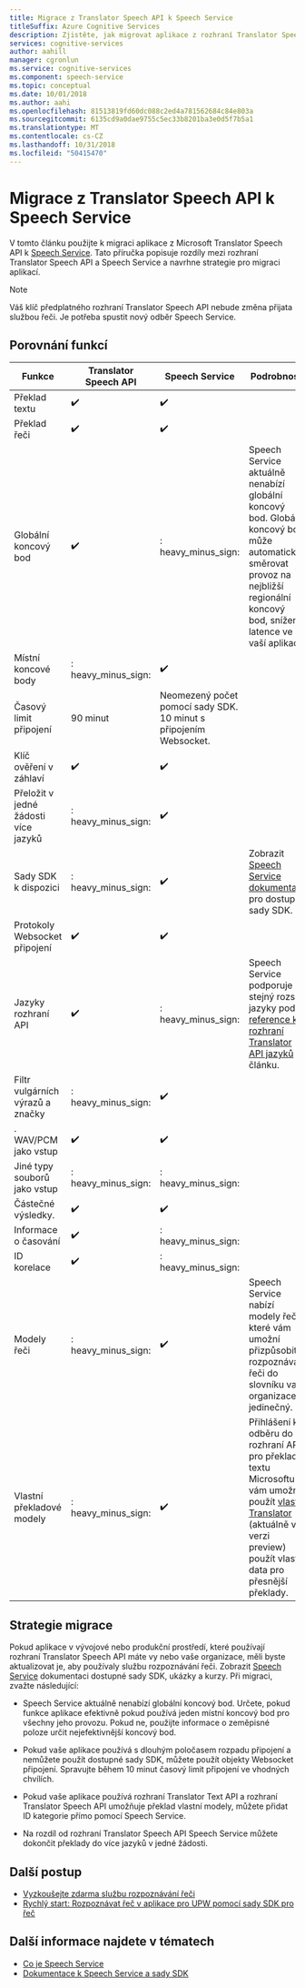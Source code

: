 ```yaml
---
title: Migrace z Translator Speech API k Speech Service
titleSuffix: Azure Cognitive Services
description: Zjistěte, jak migrovat aplikace z rozhraní Translator Speech API ve službě řeči.
services: cognitive-services
author: aahill
manager: cgronlun
ms.service: cognitive-services
ms.component: speech-service
ms.topic: conceptual
ms.date: 10/01/2018
ms.author: aahi
ms.openlocfilehash: 81513819fd60dc088c2ed4a781562684c84e803a
ms.sourcegitcommit: 6135cd9a0dae9755c5ec33b8201ba3e0d5f7b5a1
ms.translationtype: MT
ms.contentlocale: cs-CZ
ms.lasthandoff: 10/31/2018
ms.locfileid: "50415470"
---
```

# <a name="migrate-from-the-translator-speech-api-to-the-speech-service"></a>Migrace z Translator Speech API k Speech Service

V tomto článku použijte k migraci aplikace z Microsoft Translator Speech API k [Speech Service](index.yml). Tato příručka popisuje rozdíly mezi rozhraní Translator Speech API a Speech Service a navrhne strategie pro migraci aplikací.

> [!NOTE]
> Váš klíč předplatného rozhraní Translator Speech API nebude změna přijata službou řeči. Je potřeba spustit nový odběr Speech Service.

## <a name="comparison-of-features"></a>Porovnání funkcí

| Funkce                                           | Translator Speech API                                  | Speech Service | Podrobnosti                                                                                                                                                                                                                                                                            |
|---------------------------------------------------|-----------------------------------------------------------------|------------------------------------|------------------------------------------------------------------------------------------------------------------------------------------------------------------------------------------------------------------------------------------------------------------------------------|
| Překlad textu                               | :heavy_check_mark:                                              | :heavy_check_mark:                 |                                                                                                                                                                                                                                                                                    |
| Překlad řeči                             | :heavy_check_mark:                                              | :heavy_check_mark:                 |                                                                                                                                                                                                                                                                                    |
| Globální koncový bod                                   | :heavy_check_mark:                                              | : heavy_minus_sign:                 | Speech Service aktuálně nenabízí globální koncový bod. Globální koncový bod může automaticky směrovat provoz na nejbližší regionální koncový bod, snížení latence ve vaší aplikaci.                                                    |
| Místní koncové body                                | : heavy_minus_sign:                                              | :heavy_check_mark:                 |                                                                                                                                                                                                                                                                                    |
| Časový limit připojení                             | 90 minut                                               | Neomezený počet pomocí sady SDK. 10 minut s připojením Websocket.                                                                                                                                                                                                                                                                                   |
| Klíč ověření v záhlaví                                | :heavy_check_mark:                                              | :heavy_check_mark:                 |                                                                                                                                                                                                                                                                                    |
| Přeložit v jedné žádosti více jazyků | : heavy_minus_sign:                                              | :heavy_check_mark:                 |                                                                                                                                                                                                                                                                                    |
| Sady SDK k dispozici                                    | : heavy_minus_sign:                                              | :heavy_check_mark:                 | Zobrazit [Speech Service dokumentaci](index.yml) pro dostupné sady SDK.                                                                                                                                                    |
| Protokoly Websocket připojení                             | :heavy_check_mark:                                              | :heavy_check_mark:                 |                                                                                                                                                                                                                                                                                    |
| Jazyky rozhraní API                                     | :heavy_check_mark:                                              | : heavy_minus_sign:                 | Speech Service podporuje stejný rozsah jazyky podle [reference k rozhraní Translator API jazyků](../translator-speech/languages-reference.md) článku. |
| Filtr vulgárních výrazů a značky                       | : heavy_minus_sign:                                              | :heavy_check_mark:                 |                                                                                                                                                                                                                                                                                    |
| . WAV/PCM jako vstup                                 | :heavy_check_mark:                                              | :heavy_check_mark:                 |                                                                                                                                                                                                                                                                                    |
| Jiné typy souborů jako vstup                         | : heavy_minus_sign:                                              | : heavy_minus_sign:                 |                                                                                                                                                                                                                                                                                    |
| Částečné výsledky.                                   | :heavy_check_mark:                                              | :heavy_check_mark:                 |                                                                                                                                                                                                                                                                                    |
| Informace o časování                                       | :heavy_check_mark:                                              | : heavy_minus_sign:                 |                                                                                                                                                                 |
| ID korelace                                    | :heavy_check_mark:                                              | : heavy_minus_sign:                 |                                                                                                                                                                                                                                                                                    |
| Modely řeči                              | : heavy_minus_sign:                                              | :heavy_check_mark:                 | Speech Service nabízí modely řeči, které vám umožní přizpůsobit rozpoznávání řeči do slovníku vaší organizace jedinečný.                                                                                                                                           |
| Vlastní překladové modely                         | : heavy_minus_sign:                                              | :heavy_check_mark:                 | Přihlášení k odběru do rozhraní API pro překlad textu Microsoftu vám umožní použít [vlastní Translator](https://www.microsoft.com/translator/business/customization/) (aktuálně ve verzi preview) použít vlastní data pro přesnější překlady.                                                 |

## <a name="migration-strategies"></a>Strategie migrace

Pokud aplikace v vývojové nebo produkční prostředí, které používají rozhraní Translator Speech API máte vy nebo vaše organizace, měli byste aktualizovat je, aby používaly službu rozpoznávání řeči. Zobrazit [Speech Service](index.yml) dokumentaci dostupné sady SDK, ukázky a kurzy. Při migraci, zvažte následující:

* Speech Service aktuálně nenabízí globální koncový bod. Určete, pokud funkce aplikace efektivně pokud používá jeden místní koncový bod pro všechny jeho provozu. Pokud ne, použijte informace o zeměpisné poloze určit nejefektivnější koncový bod.

* Pokud vaše aplikace používá s dlouhým poločasem rozpadu připojení a nemůžete použít dostupné sady SDK, můžete použít objekty Websocket připojení. Spravujte během 10 minut časový limit připojení ve vhodných chvílích.

* Pokud vaše aplikace používá rozhraní Translator Text API a rozhraní Translator Speech API umožňuje překlad vlastní modely, můžete přidat ID kategorie přímo pomocí Speech Service.

* Na rozdíl od rozhraní Translator Speech API Speech Service můžete dokončit překlady do více jazyků v jedné žádosti.

## <a name="next-steps"></a>Další postup

* [Vyzkoušejte zdarma službu rozpoznávání řeči](get-started.md)
* [Rychlý start: Rozpoznávat řeč v aplikace pro UPW pomocí sady SDK pro řeč](quickstart-csharp-uwp.md)

## <a name="see-also"></a>Další informace najdete v tématech

* [Co je Speech Service](overview.md)
* [Dokumentace k Speech Service a sady SDK](https://docs.microsoft.com/azure/cognitive-services/speech-service/speech-devices-sdk-qsg)
